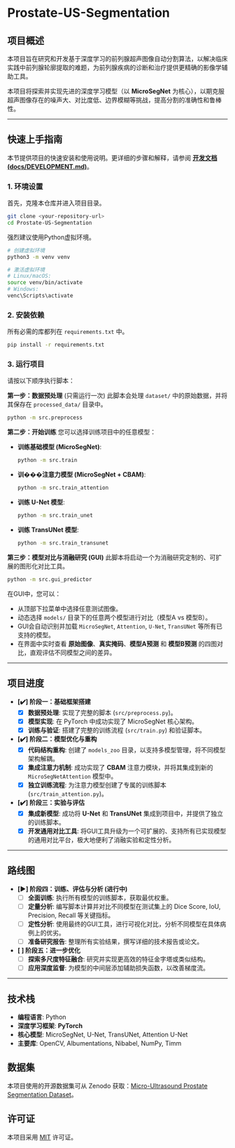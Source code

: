 # Prostate-US-Segmentation

## 项目概述

本项目旨在研究和开发基于深度学习的前列腺超声图像自动分割算法，以解决临床实践中前列腺轮廓提取的难题，为前列腺疾病的诊断和治疗提供更精确的影像学辅助工具。

本项目将探索并实现先进的深度学习模型（以 **MicroSegNet** 为核心），以期克服超声图像存在的噪声大、对比度低、边界模糊等挑战，提高分割的准确性和鲁棒性。

---

## 快速上手指南

本节提供项目的快速安装和使用说明。更详细的步骤和解释，请参阅 [**开发文档 (docs/DEVELOPMENT.md)**](./docs/DEVELOPMENT.md)。

### 1. 环境设置

首先，克隆本仓库并进入项目目录。

```bash
git clone <your-repository-url>
cd Prostate-US-Segmentation
```

强烈建议使用Python虚拟环境。

```bash
# 创建虚拟环境
python3 -m venv venv

# 激活虚拟环境
# Linux/macOS:
source venv/bin/activate
# Windows:
venc\Scripts\activate
```

### 2. 安装依赖

所有必需的库都列在 `requirements.txt` 中。

```bash
pip install -r requirements.txt
```

### 3. 运行项目

请按以下顺序执行脚本：

**第一步：数据预处理** (只需运行一次)
此脚本会处理 `dataset/` 中的原始数据，并将其保存在 `processed_data/` 目录中。

```bash
python -m src.preprocess
```

**第二步：开始训练**
您可以选择训练项目中的任意模型：

- **训练基础模型 (MicroSegNet)**:
  ```bash
  python -m src.train
  ```

- **训���注意力模型 (MicroSegNet + CBAM)**:
  ```bash
  python -m src.train_attention
  ```

- **训练 U-Net 模型**:
  ```bash
  python -m src.train_unet
  ```

- **训练 TransUNet 模型**:
  ```bash
  python -m src.train_transunet
  ```

**第三步：模型对比与消融研究 (GUI)**
此脚本将启动一个为消融研究定制的、可扩展的图形化对比工具。

```bash
python -m src.gui_predictor
```
在GUI中，您可以：
- 从顶部下拉菜单中选择任意测试图像。
- 动态选择 `models/` 目录下的任意两个模型进行对比（模型A vs 模型B）。
- GUI会自动识别并加载 `MicroSegNet`, `Attention`, `U-Net`, `TransUNet` 等所有已支持的模型。
- 在界面中实时查看 **原始图像**、**真实掩码**、**模型A预测** 和 **模型B预测** 的四图对比，直观评估不同模型之间的差异。

---
## 项目进度

- **[✔️] 阶段一：基础框架搭建**
  - [x] **数据预处理**: 实现了完整的脚本 (`src/preprocess.py`)。
  - [x] **模型实现**: 在 PyTorch 中成功实现了 MicroSegNet 核心架构。
  - [x] **训练与验证**: 搭建了完整的训练流程 (`src/train.py`) 和验证脚本。

- **[✔️] 阶段二：模型优化与重构**
  - [x] **代码结构重构**: 创建了 `models_zoo` 目录，以支持多模型管理，将不同模型架构解耦。
  - [x] **集成注意力机制**: 成功实现了 **CBAM** 注意力模块，并将其集成到新的 `MicroSegNetAttention` 模型中。
  - [x] **独立训练流程**: 为注意力模型创建了专属的训练脚本 (`src/train_attention.py`)。

- **[✔️] 阶段三：实验与评估**
  - [x] **集成新模型**: 成功将 **U-Net** 和 **TransUNet** 集成到项目中，并提供了独立的训练脚本。
  - [x] **开发通用对比工具**: 将GUI工具升级为一个可扩展的、支持所有已实现模型的通用对比平台，极大地便利了消融实验和定性分析。

---

## 路线图

- **[▶️] 阶段四：训练、评估与分析 (进行中)**
  - [ ] **全面训练**: 执行所有模型的训练脚本，获取最优权重。
  - [ ] **定量分析**: 编写脚本计算并对比不同模型在测试集上的 Dice Score, IoU, Precision, Recall 等关键指标。
  - [ ] **定性分析**: 使用最终的GUI工具，进行可视化对比，分析不同模型在具体病例上的优劣。
  - [ ] **准备研究报告**: 整理所有实验结果，撰写详细的技术报告或论文。

- **[ ] 阶段五：进一步优化**
  - [ ] **探索多尺度特征融合**: 研究并实现更高效的特征金字塔或类似结构。
  - [ ] **应用深度监督**: 为模型的中间层添加辅助损失函数，以改善梯度流。

---

## 技术栈

*   **编程语言**: Python
*   **深度学习框架**: **PyTorch**
*   **核心模型**: MicroSegNet, U-Net, TransUNet, Attention U-Net
*   **主要库**: OpenCV, Albumentations, Nibabel, NumPy, Timm

## 数据集

本项目使用的开源数据集可从 Zenodo 获取：[Micro-Ultrasound Prostate Segmentation Dataset](https://zenodo.org/records/10475293)。

## 许可证

本项目采用 [MIT](./LICENSE) 许可证。